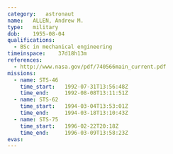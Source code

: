 ```yaml
---
category:	astronaut
name:	ALLEN, Andrew M.
type:	military
dob:	1955-08-04
qualifications:
  - BSc in mechanical engineering
timeinspace:	37d18h13m
references:
  - http://www.nasa.gov/pdf/740566main_current.pdf
missions:
  - name: STS-46
    time_start:   1992-07-31T13:56:48Z
    time_end:     1992-08-08T13:11:51Z
  - name: STS-62
    time_start:   1994-03-04T13:53:01Z
    time_end:     1994-03-18T13:10:43Z
  - name: STS-75
    time_start:   1996-02-22T20:18Z
    time_end:     1996-03-09T13:58:23Z
evas:
---
```

